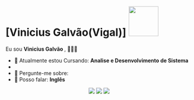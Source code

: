# [Vinicius Galvão(Vigal)] <img src="https://img.itch.zone/aW1hZ2UvMjY1MTQwOS8xNTc5NzQ2MC5qcGc=/original/RWw3lx.jpg" width="80px">

Eu sou <strong>Vinicius Galvão </strong>, <strong> </strong> 👨🏻‍💻 

- 🚀 Atualmente estou Cursando: <strong>Analise e Desenvolvimento de Sistema</strong>
- 
- 💬 Pergunte-me sobre: <strong></strong>
- 📣 Posso falar: <strong>Inglês</strong>

<div align="center">

  <a href="#" alt="Gmail">
    <img src="https://img.shields.io/badge/-Gmail-FF0000?style=flat-square&labelColor=FF0000&logo=gmail&logoColor=white&link=LINK-DO-SEU-EMAIL"/></a>

  <a href="#" alt="Linkedin">
    <img src="https://img.shields.io/badge/-Linkedin-0e76a8?style=flat-square&logo=Linkedin&logoColor=white&link=LINK-DO-SEU-LINKEDIN" /></a>

  <a href="#" alt="Instagram">
    <img src="https://img.shields.io/badge/-Instagram-DF0174?style=flat-square&labelColor=DF0174&logo=instagram&logoColor=white&link=LINK-DO-SEU-INSTAGRAM"/></a>

</div>
